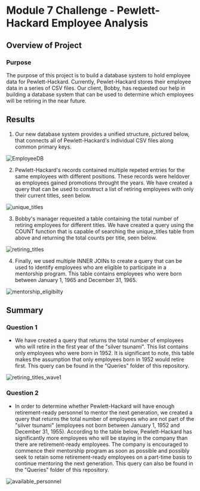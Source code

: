 # Module 7 Challenge - Pewlett-Hackard Employee Analysis

## Overview of Project

### Purpose

The purpose of this project is to build a database system to hold employee data for Pewlett-Hackard. Currently, Pewlet-Hackard stores their employee data in a series of CSV files. Our client, Bobby, has requested our help in building a database system that can be used to determine which employees will be retiring in the near future.

## Results

1. Our new database system provides a unified structure, pictured below, that connects all of Pewlett-Hackard's individual CSV files along common primary keys.

![EmployeeDB](https://user-images.githubusercontent.com/103288980/173212852-96f204c2-06ff-4a5e-ad70-45aaa0bd9fa7.png)

2. Pewlett-Hackard's records contained multiple repeted entries for the same employees with different positions. These records were heldover as employees gained promotions throught the years. We have created a query that can be used to construct a list of retiring employees with only their current titles, seen below.

![unique_titles](https://user-images.githubusercontent.com/103288980/173212562-184c677a-3d4a-47ae-9b7a-c0c4abe31f60.PNG)

3. Bobby's manager requested a table containing the total number of retiring employees for different titles. We have created a query using the COUNT function that is capable of searching the unique_titles table from above and returning the total counts per title, seen below.

![retiring_titles](https://user-images.githubusercontent.com/103288980/173212787-768a3f69-089f-48c8-ad3c-aaffc522fb59.PNG)

4. Finally, we used multiple INNER JOINs to create a query that can be used to identify employees who are eligible to participate in a mentorship program. This table contains employees who were born between January 1, 1965 and December 31, 1965.

![mentorship_eligibilty](https://user-images.githubusercontent.com/103288980/173212784-e49539a9-9d3f-4bc2-9136-2ea3585416ea.PNG)

## Summary

### Question 1

* We have created a query that returns the total number of employees who will retire in the first year of the "silver tsunami". This list contains only employees who were born in 1952. It is significant to note, this table makes the assumption that only employees born in 1952 would retire first. This query can be found in the "Queries" folder of this repository.

![retiring_titles_wave1](https://user-images.githubusercontent.com/103288980/173213866-7d1b5a26-5620-4b47-8cfd-931733698a46.PNG)

### Question 2

* In order to determine whether Pewlett-Hackard will have enough retirement-ready personnel to mentor the next generation, we created a query that returns the total number of employees who are not part of the "silver tsunami" (employees not born between January 1, 1952 and December 31, 1955). According to the table below, Pewlett-Hackard has significantly more employees who will be staying in the company than there are retirement-ready employees. The company is encouraged to commence their mentorship program as soon as possible and possibly seek to retain some retirement-ready employees on a part-time basis to continue mentoring the next generation. This query can also be found in the "Queries" folder of this repository.

![available_personnel](https://user-images.githubusercontent.com/103288980/173213870-227ac922-819a-4fde-a38c-d8aec6f693d1.PNG)
